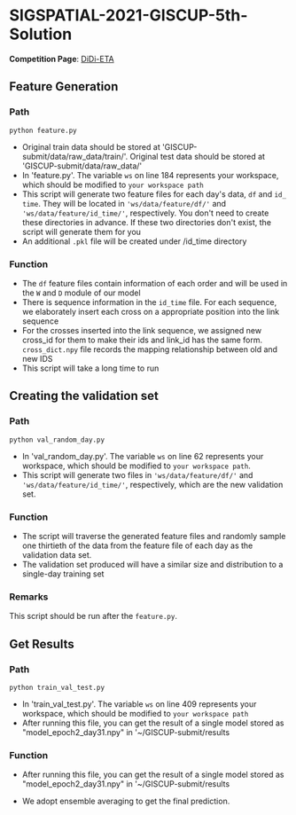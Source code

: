 # SIGSPATIAL-2021-GISCUP-5th-Solution
**Competition Page**: [DiDi-ETA](https://www.biendata.xyz/competition/didi-eta/)
## Feature Generation

### Path

```
python feature.py
```

* Original train data should be stored at 'GISCUP-submit/data/raw_data/train/'. Original test data should be stored at 'GISCUP-submit/data/raw_data/'
* In 'feature.py'. The variable ```ws``` on line 184 represents your workspace, which should be modified to ```your workspace path```
* This script will generate two feature files for each day's data, ```df``` and ```id_ time```. They will be located in ```'ws/data/feature/df/'``` and ```'ws/data/feature/id_time/'```, respectively. You don't need to create these directories in advance. If these two directories don't exist, the script will generate them for you
* An additional ```.pkl``` file will be created under /id_time directory

### Function

* The ```df``` feature files contain information of each order and will be used in the ```W``` and ```D``` module of our model
* There is sequence information in the ```id_time``` file. For each sequence, we elaborately insert each cross on a appropriate position into the link sequence
* For the crosses inserted into the link sequence, we assigned new cross_id for them to make their ids and link_id has the same form. ```cross_dict.npy``` file records the mapping relationship between old and new IDS
* This script will take a long time to run

## Creating the validation set

### Path

```
python val_random_day.py
```

* In 'val_random_day.py'. The variable ```ws``` on line 62 represents your workspace, which should be modified to ```your workspace path```.
* This script will generate two files in  ```'ws/data/feature/df/'``` and ```'ws/data/feature/id_time/'```, respectively, which are the new validation set.

### Function

* The script will traverse the generated feature files and randomly sample one thirtieth of the data from the feature file of each day as the validation data set.
* The validation set produced will have a similar size and distribution to a single-day training set

### Remarks

This script should be run after the ```feature.py```.

## Get Results

### **Path**

```
python train_val_test.py
```

* In 'train_val_test.py'. The variable ```ws``` on line 409 represents your workspace, which should be modified to ```your workspace path```
* After running this file, you can get the result of a single model stored as "model_epoch2_day31.npy" in '~/GISCUP-submit/results

### Function

* After running this file, you can get the result of a single model stored as "model_epoch2_day31.npy" in '~/GISCUP-submit/results

* We adopt ensemble averaging to get the final prediction.

  









